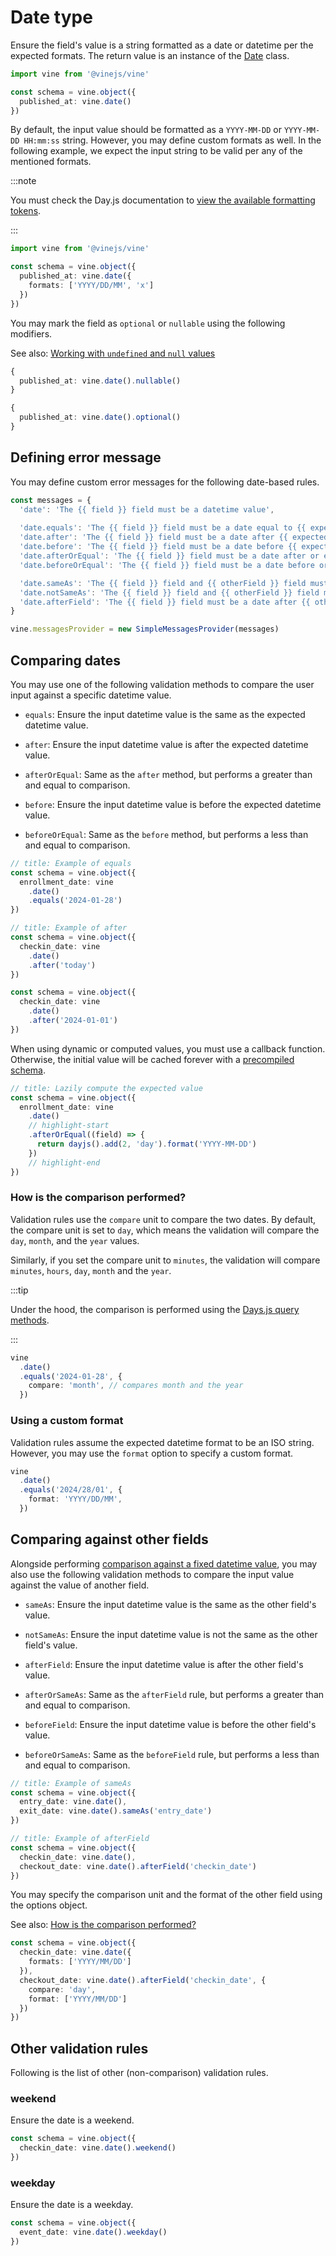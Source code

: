 # Date type

Ensure the field's value is a string formatted as a date or datetime per the expected formats. The return value is an instance of the [Date](https://developer.mozilla.org/en-US/docs/Web/JavaScript/Reference/Global_Objects/Date) class.

```ts
import vine from '@vinejs/vine'

const schema = vine.object({
  published_at: vine.date()
})
```

By default, the input value should be formatted as a `YYYY-MM-DD` or `YYYY-MM-DD HH:mm:ss` string. However, you may define custom formats as well. In the following example, we expect the input string to be valid per any of the mentioned formats.

:::note

You must check the Day.js documentation to [view the available formatting tokens](https://day.js.org/docs/en/parse/string-format#list-of-all-available-parsing-tokens).

:::

```ts
import vine from '@vinejs/vine'

const schema = vine.object({
  published_at: vine.date({
    formats: ['YYYY/DD/MM', 'x']
  })
})
```

You may mark the field as `optional` or `nullable` using the following modifiers.

See also: [Working with `undefined` and `null` values](../guides/schema_101.md#nullable-and-optional-modifiers)

```ts
{
  published_at: vine.date().nullable()
}
```

```ts
{
  published_at: vine.date().optional()
}
```


## Defining error message
You may define custom error messages for the following date-based rules.

```ts
const messages = {
  'date': 'The {{ field }} field must be a datetime value',
  
  'date.equals': 'The {{ field }} field must be a date equal to {{ expectedValue }}',
  'date.after': 'The {{ field }} field must be a date after {{ expectedValue }}',
  'date.before': 'The {{ field }} field must be a date before {{ expectedValue }}',
  'date.afterOrEqual': 'The {{ field }} field must be a date after or equal to {{ expectedValue }}',
  'date.beforeOrEqual': 'The {{ field }} field must be a date before or equal to {{ expectedValue }}',

  'date.sameAs': 'The {{ field }} field and {{ otherField }} field must be the same',
  'date.notSameAs': 'The {{ field }} field and {{ otherField }} field must be different',
  'date.afterField': 'The {{ field }} field must be a date after {{ otherField }}',
}

vine.messagesProvider = new SimpleMessagesProvider(messages)
```

## Comparing dates
You may use one of the following validation methods to compare the user input against a specific datetime value.

- `equals`: Ensure the input datetime value is the same as the expected datetime value.

- `after`: Ensure the input datetime value is after the expected datetime value.

- `afterOrEqual`: Same as the `after` method, but performs a greater than and equal to comparison.

- `before`: Ensure the input datetime value is before the expected datetime value.

- `beforeOrEqual`: Same as the `before` method, but performs a less than and equal to comparison.

```ts
// title: Example of equals
const schema = vine.object({
  enrollment_date: vine
    .date()
    .equals('2024-01-28')
})
```

```ts
// title: Example of after
const schema = vine.object({
  checkin_date: vine
    .date()
    .after('today')
})

const schema = vine.object({
  checkin_date: vine
    .date()
    .after('2024-01-01')
})
```

When using dynamic or computed values, you must use a callback function. Otherwise, the initial value will be cached forever with a [precompiled schema](../guides/getting_started.md#pre-compiling-schema).

```ts
// title: Lazily compute the expected value
const schema = vine.object({
  enrollment_date: vine
    .date()
    // highlight-start
    .afterOrEqual((field) => {
      return dayjs().add(2, 'day').format('YYYY-MM-DD')
    })
    // highlight-end
})
```

### How is the comparison performed?
Validation rules use the `compare` unit to compare the two dates. By default, the compare unit is set to `day`, which means the validation will compare the `day`, `month`, and the `year` values.

Similarly, if you set the compare unit to `minutes`, the validation will compare `minutes`, `hours`, `day`, `month` and the `year`.

:::tip

Under the hood, the comparison is performed using the [Days.js query methods](https://day.js.org/docs/en/query/is-before).

:::

```ts
vine
  .date()
  .equals('2024-01-28', {
    compare: 'month', // compares month and the year
  })
```

### Using a custom format
Validation rules assume the expected datetime format to be an ISO string. However, you may use the `format` option to specify a custom format.

```ts
vine
  .date()
  .equals('2024/28/01', {
    format: 'YYYY/DD/MM',
  })
```

## Comparing against other fields
Alongside performing [comparison against a fixed datetime value](#comparing-dates), you may also use the following validation methods to compare the input value against the value of another field.

- `sameAs`: Ensure the input datetime value is the same as the other field's value.

- `notSameAs`: Ensure the input datetime value is not the same as the other field's value.

- `afterField`: Ensure the input datetime value is after the other field's value.

- `afterOrSameAs`: Same as the `afterField` rule, but performs a greater than and equal to comparison.

- `beforeField`: Ensure the input datetime value is before the other field's value.

- `beforeOrSameAs`:  Same as the `beforeField` rule, but performs a less than and equal to comparison.

```ts
// title: Example of sameAs
const schema = vine.object({
  entry_date: vine.date(),
  exit_date: vine.date().sameAs('entry_date')
})
```

```ts
// title: Example of afterField
const schema = vine.object({
  checkin_date: vine.date(),
  checkout_date: vine.date().afterField('checkin_date')
})
```

You may specify the comparison unit and the format of the other field using the options object.

See also: [How is the comparison performed?](#how-is-the-comparison-performed)

```ts
const schema = vine.object({
  checkin_date: vine.date({
    formats: ['YYYY/MM/DD']
  }),
  checkout_date: vine.date().afterField('checkin_date', {
    compare: 'day',
    format: ['YYYY/MM/DD']
  })
})
```

## Other validation rules
Following is the list of other (non-comparison) validation rules.

### weekend
Ensure the date is a weekend.

```ts
const schema = vine.object({
  checkin_date: vine.date().weekend()
})
```

### weekday
Ensure the date is a weekday.

```ts
const schema = vine.object({
  event_date: vine.date().weekday()
})
```
